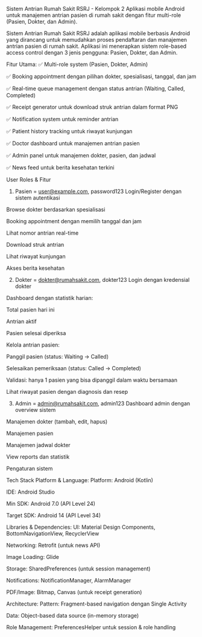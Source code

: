 Sistem Antrian Rumah Sakit RSRJ - Kelompok 2
Aplikasi mobile Android untuk manajemen antrian pasien di rumah sakit dengan fitur multi-role (Pasien, Dokter, dan Admin).

Sistem Antrian Rumah Sakit RSRJ adalah aplikasi mobile berbasis Android yang dirancang untuk memudahkan proses pendaftaran dan manajemen antrian pasien di rumah sakit. Aplikasi ini menerapkan sistem role-based access control dengan 3 jenis pengguna: Pasien, Dokter, dan Admin.

Fitur Utama:
✅ Multi-role system (Pasien, Dokter, Admin)

✅ Booking appointment dengan pilihan dokter, spesialisasi, tanggal, dan jam

✅ Real-time queue management dengan status antrian (Waiting, Called, Completed)

✅ Receipt generator untuk download struk antrian dalam format PNG

✅ Notification system untuk reminder antrian

✅ Patient history tracking untuk riwayat kunjungan

✅ Doctor dashboard untuk manajemen antrian pasien

✅ Admin panel untuk manajemen dokter, pasien, dan jadwal

✅ News feed untuk berita kesehatan terkini

User Roles & Fitur
1. Pasien = user@example.com, password123
Login/Register dengan sistem autentikasi

Browse dokter berdasarkan spesialisasi

Booking appointment dengan memilih tanggal dan jam

Lihat nomor antrian real-time

Download struk antrian

Lihat riwayat kunjungan

Akses berita kesehatan

2. Dokter = dokter@rumahsakit.com, dokter123
Login dengan kredensial dokter

Dashboard dengan statistik harian:

Total pasien hari ini

Antrian aktif

Pasien selesai diperiksa

Kelola antrian pasien:

Panggil pasien (status: Waiting → Called)

Selesaikan pemeriksaan (status: Called → Completed)

Validasi: hanya 1 pasien yang bisa dipanggil dalam waktu bersamaan

Lihat riwayat pasien dengan diagnosis dan resep

3. Admin  = admin@rumahsakit.com, admin123
Dashboard admin dengan overview sistem

Manajemen dokter (tambah, edit, hapus)

Manajemen pasien

Manajemen jadwal dokter

View reports dan statistik

Pengaturan sistem

Tech Stack
Platform & Language:
Platform: Android (Kotlin)

IDE: Android Studio

Min SDK: Android 7.0 (API Level 24)

Target SDK: Android 14 (API Level 34)

Libraries & Dependencies:
UI: Material Design Components, BottomNavigationView, RecyclerView

Networking: Retrofit (untuk news API)

Image Loading: Glide

Storage: SharedPreferences (untuk session management)

Notifications: NotificationManager, AlarmManager

PDF/Image: Bitmap, Canvas (untuk receipt generation)

Architecture:
Pattern: Fragment-based navigation dengan Single Activity

Data: Object-based data source (in-memory storage)

Role Management: PreferencesHelper untuk session & role handling


